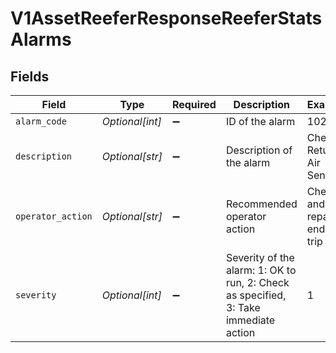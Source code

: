 # V1AssetReeferResponseReeferStatsAlarms


## Fields

| Field                                                                                | Type                                                                                 | Required                                                                             | Description                                                                          | Example                                                                              |
| ------------------------------------------------------------------------------------ | ------------------------------------------------------------------------------------ | ------------------------------------------------------------------------------------ | ------------------------------------------------------------------------------------ | ------------------------------------------------------------------------------------ |
| `alarm_code`                                                                         | *Optional[int]*                                                                      | :heavy_minus_sign:                                                                   | ID of the alarm                                                                      | 102                                                                                  |
| `description`                                                                        | *Optional[str]*                                                                      | :heavy_minus_sign:                                                                   | Description of the alarm                                                             | Check Return Air Sensor                                                              |
| `operator_action`                                                                    | *Optional[str]*                                                                      | :heavy_minus_sign:                                                                   | Recommended operator action                                                          | Check and repair at end of trip                                                      |
| `severity`                                                                           | *Optional[int]*                                                                      | :heavy_minus_sign:                                                                   | Severity of the alarm: 1: OK to run, 2: Check as specified, 3: Take immediate action | 1                                                                                    |